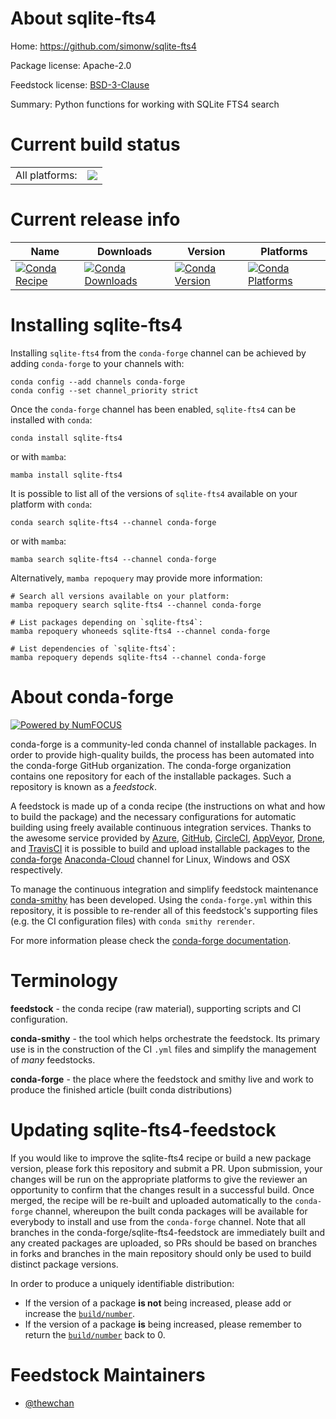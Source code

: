 About sqlite-fts4
=================

Home: https://github.com/simonw/sqlite-fts4

Package license: Apache-2.0

Feedstock license: [BSD-3-Clause](https://github.com/conda-forge/sqlite-fts4-feedstock/blob/main/LICENSE.txt)

Summary: Python functions for working with SQLite FTS4 search

Current build status
====================


<table><tr><td>All platforms:</td>
    <td>
      <a href="https://dev.azure.com/conda-forge/feedstock-builds/_build/latest?definitionId=12509&branchName=main">
        <img src="https://dev.azure.com/conda-forge/feedstock-builds/_apis/build/status/sqlite-fts4-feedstock?branchName=main">
      </a>
    </td>
  </tr>
</table>

Current release info
====================

| Name | Downloads | Version | Platforms |
| --- | --- | --- | --- |
| [![Conda Recipe](https://img.shields.io/badge/recipe-sqlite--fts4-green.svg)](https://anaconda.org/conda-forge/sqlite-fts4) | [![Conda Downloads](https://img.shields.io/conda/dn/conda-forge/sqlite-fts4.svg)](https://anaconda.org/conda-forge/sqlite-fts4) | [![Conda Version](https://img.shields.io/conda/vn/conda-forge/sqlite-fts4.svg)](https://anaconda.org/conda-forge/sqlite-fts4) | [![Conda Platforms](https://img.shields.io/conda/pn/conda-forge/sqlite-fts4.svg)](https://anaconda.org/conda-forge/sqlite-fts4) |

Installing sqlite-fts4
======================

Installing `sqlite-fts4` from the `conda-forge` channel can be achieved by adding `conda-forge` to your channels with:

```
conda config --add channels conda-forge
conda config --set channel_priority strict
```

Once the `conda-forge` channel has been enabled, `sqlite-fts4` can be installed with `conda`:

```
conda install sqlite-fts4
```

or with `mamba`:

```
mamba install sqlite-fts4
```

It is possible to list all of the versions of `sqlite-fts4` available on your platform with `conda`:

```
conda search sqlite-fts4 --channel conda-forge
```

or with `mamba`:

```
mamba search sqlite-fts4 --channel conda-forge
```

Alternatively, `mamba repoquery` may provide more information:

```
# Search all versions available on your platform:
mamba repoquery search sqlite-fts4 --channel conda-forge

# List packages depending on `sqlite-fts4`:
mamba repoquery whoneeds sqlite-fts4 --channel conda-forge

# List dependencies of `sqlite-fts4`:
mamba repoquery depends sqlite-fts4 --channel conda-forge
```


About conda-forge
=================

[![Powered by
NumFOCUS](https://img.shields.io/badge/powered%20by-NumFOCUS-orange.svg?style=flat&colorA=E1523D&colorB=007D8A)](https://numfocus.org)

conda-forge is a community-led conda channel of installable packages.
In order to provide high-quality builds, the process has been automated into the
conda-forge GitHub organization. The conda-forge organization contains one repository
for each of the installable packages. Such a repository is known as a *feedstock*.

A feedstock is made up of a conda recipe (the instructions on what and how to build
the package) and the necessary configurations for automatic building using freely
available continuous integration services. Thanks to the awesome service provided by
[Azure](https://azure.microsoft.com/en-us/services/devops/), [GitHub](https://github.com/),
[CircleCI](https://circleci.com/), [AppVeyor](https://www.appveyor.com/),
[Drone](https://cloud.drone.io/welcome), and [TravisCI](https://travis-ci.com/)
it is possible to build and upload installable packages to the
[conda-forge](https://anaconda.org/conda-forge) [Anaconda-Cloud](https://anaconda.org/)
channel for Linux, Windows and OSX respectively.

To manage the continuous integration and simplify feedstock maintenance
[conda-smithy](https://github.com/conda-forge/conda-smithy) has been developed.
Using the ``conda-forge.yml`` within this repository, it is possible to re-render all of
this feedstock's supporting files (e.g. the CI configuration files) with ``conda smithy rerender``.

For more information please check the [conda-forge documentation](https://conda-forge.org/docs/).

Terminology
===========

**feedstock** - the conda recipe (raw material), supporting scripts and CI configuration.

**conda-smithy** - the tool which helps orchestrate the feedstock.
                   Its primary use is in the construction of the CI ``.yml`` files
                   and simplify the management of *many* feedstocks.

**conda-forge** - the place where the feedstock and smithy live and work to
                  produce the finished article (built conda distributions)


Updating sqlite-fts4-feedstock
==============================

If you would like to improve the sqlite-fts4 recipe or build a new
package version, please fork this repository and submit a PR. Upon submission,
your changes will be run on the appropriate platforms to give the reviewer an
opportunity to confirm that the changes result in a successful build. Once
merged, the recipe will be re-built and uploaded automatically to the
`conda-forge` channel, whereupon the built conda packages will be available for
everybody to install and use from the `conda-forge` channel.
Note that all branches in the conda-forge/sqlite-fts4-feedstock are
immediately built and any created packages are uploaded, so PRs should be based
on branches in forks and branches in the main repository should only be used to
build distinct package versions.

In order to produce a uniquely identifiable distribution:
 * If the version of a package **is not** being increased, please add or increase
   the [``build/number``](https://docs.conda.io/projects/conda-build/en/latest/resources/define-metadata.html#build-number-and-string).
 * If the version of a package **is** being increased, please remember to return
   the [``build/number``](https://docs.conda.io/projects/conda-build/en/latest/resources/define-metadata.html#build-number-and-string)
   back to 0.

Feedstock Maintainers
=====================

* [@thewchan](https://github.com/thewchan/)

